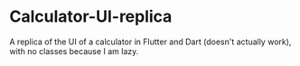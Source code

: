 # Calculator-UI-replica
A replica of the UI of a calculator in Flutter and Dart (doesn't actually work), with no classes because I am lazy.
